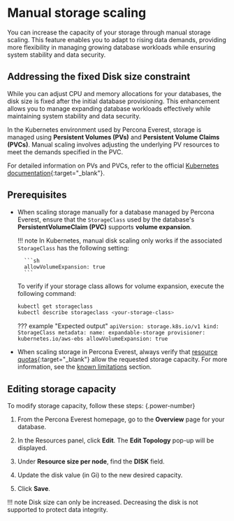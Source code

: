 # Manual storage scaling

You can increase the capacity of your storage through manual storage scaling. This feature enables you to adapt to rising data demands, providing more flexibility in managing growing database workloads while ensuring system stability and data security.

## Addressing the fixed Disk size constraint

While you can adjust CPU and memory allocations for your databases, the disk size is fixed after the initial database provisioning. This enhancement allows you to manage expanding database workloads effectively while maintaining system stability and data security.

In the Kubernetes environment used by Percona Everest, storage is managed using **Persistent Volumes (PVs)** and **Persistent Volume Claims (PVCs)**. Manual scaling involves adjusting the underlying PV resources to meet the demands specified in the PVC.

For detailed information on PVs and PVCs, refer to the official [Kubernetes documentation](https://kubernetes.io/docs/concepts/storage/persistent-volumes/){:target="_blank"}.

## Prerequisites

- When scaling storage manually for a database managed by Percona Everest, ensure that the `StorageClass` used by the database's **PersistentVolumeClaim (PVC)** supports **volume expansion**.

    !!! note
        In Kubernetes, manual disk scaling only works if the associated `StorageClass` has the following setting:

        ```sh
        allowVolumeExpansion: true
        ```

    To verify if your storage class allows for volume expansion, execute the following command:

    ```sh
    kubectl get storageclass
    kubectl describe storageclass <your-storage-class>
    ```

    ??? example "Expected output"
        ```
            apiVersion: storage.k8s.io/v1
        kind: StorageClass
        metadata:
            name: expandable-storage
            provisioner: kubernetes.io/aws-ebs
            allowVolumeExpansion: true
        ```

- When scaling storage in Percona Everest, always verify that [resource quotas](https://kubernetes.io/docs/concepts/policy/resource-quotas/#storage-resource-quota){:target="_blank"} allow the requested storage capacity. For more information, see the [known limitations](../reference/known_limitations.md#manual-storage-scaling) section.

## Editing storage capacity

To modify storage capacity, follow these steps:
{.power-number}

1. From the Percona Everest homepage, go to the **Overview** page for your database.

2. In the Resources panel, click **Edit**. The **Edit Topology** pop-up will be displayed.

3. Under **Resource size per node**, find the **DISK** field. 

4. Update the disk value (in Gi) to the new desired capacity.

5. Click **Save**.

!!! note
    Disk size can only be increased. Decreasing the disk is not supported to protect data integrity.







